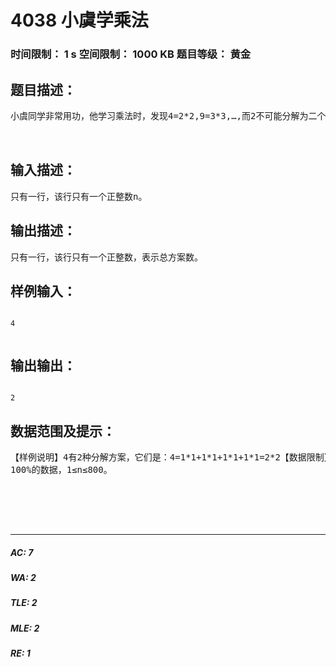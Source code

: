 # 4038 小虞学乘法   
### 时间限制： 1 s     空间限制： 1000 KB     题目等级： 黄金  
## 题目描述：  

<pre>
小虞同学非常用功，他学习乘法时，发现4=2*2,9=3*3,…,而2不可能分解为二个整数的乘积，但可以分解为1*1+1*1。她想知道对任意的正整数n，把它分解为几个整数与自身相乘之和，有多少种方案呢？  
  

</pre>
  
  
## 输入描述：  

<pre>
只有一行，该行只有一个正整数n。
</pre>
  
  
## 输出描述：  

<pre>
只有一行，该行只有一个正整数，表示总方案数。
</pre>
  
  
## 样例输入：  

<pre><code>
4  

</code></pre>
  
  
## 输出输出：  

<pre><code>
2
</code></pre>
  
  
## 数据范围及提示：  

<pre>
【样例说明】4有2种分解方案，它们是：4=1*1+1*1+1*1+1*1=2*2【数据限制】30%的数据，1≤n≤10;80%的数据，1≤n≤300;  
100%的数据，1≤n≤800。  
  
  
  
  

</pre>
  
  
***  

##### AC: 7  
##### WA: 2  
##### TLE: 2  
##### MLE: 2  
##### RE: 1  
